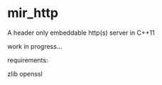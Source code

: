 # mir_http
A header only embeddable http(s) server in C++11

work in progress...

requirements:

zlib
openssl
